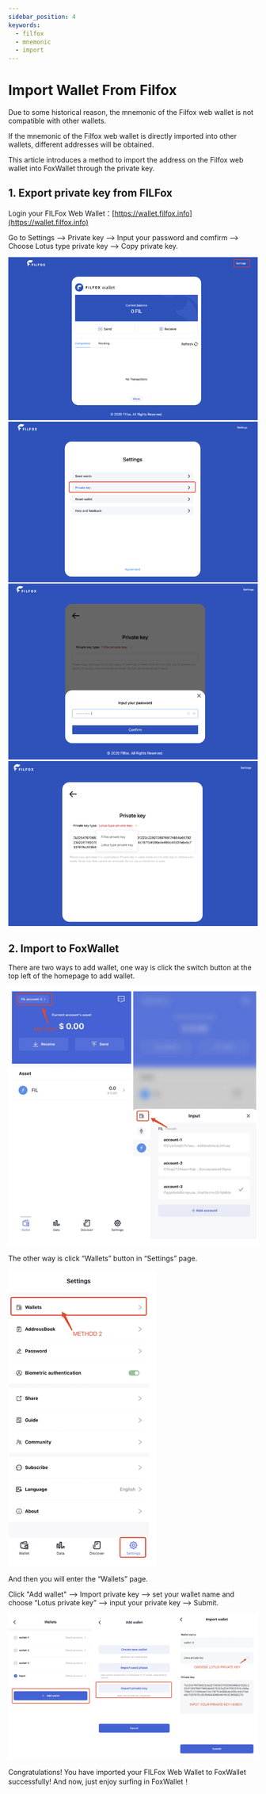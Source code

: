 ```yaml
---
sidebar_position: 4
keywords:
  - filfox
  - mnemonic
  - import
---
```


# Import Wallet From Filfox
Due to some historical reason, the mnemonic of the Filfox web wallet is not  compatible with other wallets. 

If the mnemonic of the Filfox web wallet is directly imported into other wallets, different addresses will be obtained.

This article introduces a method to import the address on the Filfox web wallet into FoxWallet through the private key.

## 1. Export private key from FILFox

Login your FILFox Web Wallet：[https://wallet.filfox.info](https://wallet.filfox.info)

Go to Settings —> Private key —> Input your password and comfirm —> Choose Lotus type private key —> Copy private key.

![](../img/filfox-export-0.png)
![](../img/filfox-export-1.png)
![](../img/filfox-export-2.png)
![](../img/filfox-export-3.png)

## 2. Import to FoxWallet

There are two ways to add wallet, one way is click the switch button at the top left of the homepage to add wallet. 

![](../img/add-wallet-1.png)

The other way is click “Wallets” button in “Settings” page.

![](../img/add-wallet-2.png)

And then you will enter the “Wallets” page.

Click "Add wallet" —> Import private key —> set your wallet name and choose “Lotus private key” —> input your private key —> Submit.

![](../img/import-lotus.png)

Congratulations! You have imported your FILFox Web Wallet to FoxWallet successfully! And now, just enjoy surfing in FoxWallet！
